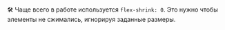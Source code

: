 ---
---

🛠 Чаще всего в работе используется `flex-shrink: 0`. Это нужно чтобы элементы не сжимались, игнорируя заданные размеры.
